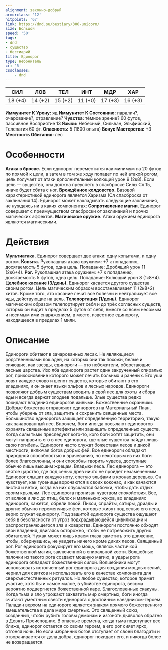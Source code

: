 ```yaml
---
alignment: законно-добрый
armorclass: '12'
hitpoints: '67'
link: https://dnd.su/bestiary/306-unicorn/
size: Большой
speed: '50'
tags:
- dnd
- существо
- бестиарий
title: Единорог
type: Небожитель
cr: '5'
cssclasses:
    - dnd
---
```



| СИЛ | ЛОВ | ТЕЛ | ИНТ | МДР | ХАР |
|---|---|---|---|---|---|
| 18 (+4) | 14 (+2) | 15 (+2) | 11 (+0) | 17 (+3) | 16 (+3) |
**Иммунитет К Урону:** яд
**Иммунитет К Состоянию:** паралич?, очарование?, отравление?
**Чувства:** тёмное зрение? 60 футов, пассивное Восприятие 13
**Языки:** Небесный, Сильван, Эльфийский, Телепатия 60 фт.
**Опасность:** 5 (1800 опыта)
**Бонус Мастерства:** +3
**Местность Обитания:** лес


# Особенности
**Атака в броске.** Если единорог переместится как минимум на 20 футов по прямой к цели, а затем в том же ходу попадет по ней атакой рогом, цель получает от атаки дополнительный колющий урон 9 (2к8). Если цель — существо, она должна преуспеть в спасброске Силы Сл 15, иначе будет сбита с ног.
**Врождённое колдовство.** Базовой характеристикой единорога является Харизма (Сл спасброска от заклинания 14). Единорог может накладывать следующие заклинания, не нуждаясь ни в каких компонентах:
**Сопротивление магии.** Единорог совершает с преимуществом спасброски от заклинаний и прочих магических эффектов.
**Магическое оружие.** Атаки оружием единорога являются магическими.


# Действия
**Мультиатака.** Единорог совершает две атаки: одну копытами, и одну рогом.
**Копыта.** Рукопашная атака оружием: +7 к попаданию, досягаемость 5 футов, одна цель. Попадание: Дробящий урон 11 (2к6+4).
**Рог.** Рукопашная атака оружием: +7 к попаданию, досягаемость 5 футов, одна цель. Попадание: Колющий урон 8 (1к8+4).
**Целебное касание (3/день).** Единорог касается другого существа своим рогом. Цель магическим образом восстанавливает 11 (2к8+2) хитов. Кроме того, это касание лечит все болезни и нейтрализует все яды, действующие на цель.
**Телепортация (1/день).** Единорог магическим образом телепортирует себя и до трёх согласных существ, которых он видит в пределах 5 футов от себя, вместе со всем несомым и носимым ими снаряжением, в место, известное единорогу, находящееся в пределах 1 мили.


# Описание
Единороги обитают в зачарованных лесах. Не являющиеся родственниками лошадей, на которых они так похожи, белые и сияющие, как звезды, единороги — это небожители, оберегающие лесные царства. Изо лба единорога растет один закрученный спиралью рог, прикосновение которого может лечить больных и раненых. Его уши ловят каждое слово и шепот существ, которые обитают в его владениях, и он знает языки эльфов и лесных народов. Единороги позволяют добрым существам входить в свой лес для охоты и сбора еды и всегда держат злодеев подальше. Злые существа редко покидают владения единорогов живыми. Божественные охранники. Добрые божества отправляют единорогов на Материальный План, чтобы уберечь от зла, защитить и сохранить священные места. Большинство единорогов защищает определенную территорию, такую как зачарованный лес. Впрочем, боги иногда посылают единорогов охранять священные артефакты или защищать определенных существ. Когда силы тьмы преследуют кого-то, кого боги хотят защитить, они могут направить его в лес единорога, где злые существа найдут лишь свою погибель. Единороги часто служат божествам лесов и дикой местности, включая богов добрых фей. Все единороги обладают природной способностью к врачеванию, но некоторым из них боги более благосклонны, и они способны творить чудеса, доступные обычно лишь высшим жрецам. Владыки леса. Лес единорога — это святое царство, где под сенью древ ничто не пройдет незамеченным. Единорог слышит каждую ноту, спетую эльфами в кронах деревьев. Он чувствует, как гусеницы ворочаются в своих коконах, и как качаются листья и ветки, когда на них опускаются бабочки, чтобы дать отдых своим крыльям. Лес единорога пронизан чувством спокойствия. Все, от волков и лис до птиц, белок и маленьких жуков, во владениях единорога, кажется, обрели покой. Пикси, спрайты, сатиры, дриады и другие обычно переменчивые феи, которые живут под сенью его леса, верно служат единорогу. Под защитой единорога существа ощущают себя в безопасности от угроз подкрадывающейся цивилизации и распространяющегося зла и коварства. Единороги постоянно обходят свои владения, двигаясь осторожно, чтобы не потревожить других обитателей. Чужак может лишь краем глаза заметить это движение, чтобы, обернувшись, не увидеть ничего кроме диких лесов. Священный рог. Рог единорога фокусирует его мощь, являясь частичкой божественной магии, заключенной в спиральной кости. Волшебные палочки из такого рога создают мощную магию, а удары рога единорога обладают божественной силой. Волшебники могут использовать истолченный рог единорога для создания мощных зелий, чернил для свитков и использовать его в качестве компонента для сверхъестественных ритуалов. Но любое существо, которое примет участие, хотя бы и самое малое, в убийстве единорога, весьма вероятно подвергнется божественной каре. Благословенные скакуны. Когда тьма и зло угрожают захватить мир смертных, боги иногда считают уместным свести единорога с достойным наездником-героем. Паладин верхом на единороге является знаком прямого божественного вмешательства в дела мира смертных. Это священный союз, созданный, чтобы рубить головы демонам и изгонять дьяволов обратно в Девять Преисподних. В опасные времена, когда тьма подступает все ближе, единорог остается со своим героем, а его рог сияет ярко, отгоняя ночь. Но если избранник богов отступает от своей благодати и отворачивается от дела добра, единорог покидает его, и никогда более не возвращается.